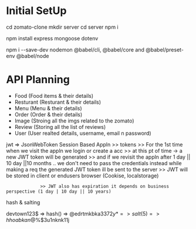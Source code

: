 # Initial SetUp

cd zomato-clone
mkdir server
cd server
npm i


<!-- dependencies -->
npm install express mongoose dotenv

<!-- dev dependencies -->
npm i --save-dev nodemon @babel/cli, @babel/core and @babel/preset-env @babel/node

# API Planning
- Food (Food items & their details)
- Resturant (Resturant & their details)
- Menu (Menu & their details)
- Order (Order & their details)
- Image (Stroing all the imgs related to the zomato)
- Review (Storing all the list of reviews)
- User (User realted details, username, email n password)



jwt => JsonWebToken
Session Based Appln 
        >> tokens
        >> For the 1st time when we visit the appln we login or create a acc
                >> at this pt of time -> a new JWT token will be generated
                >> and if we revisit the appln after 1 day || 10 day ||10 months .. we don't need to pass the credentials
                        instead while making a req the generated JWT token ill be sent to the server
                 >> JWT will be stored in client or endusers browser (Cookise, localstorage)     

                 >> JWT also has expiration it depends on business perspective (1 day | 10 day || 10 years)  



hash & salting

devtown123$ => hash() => @edrtmkbka$3372y* => salt(5) => hhoabkan@$%$3u1nknk11j